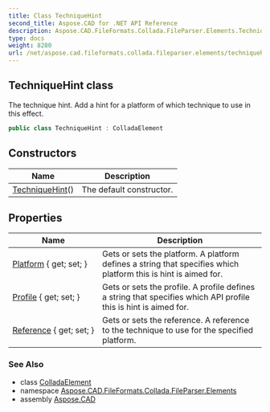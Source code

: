 ```yaml
---
title: Class TechniqueHint
second_title: Aspose.CAD for .NET API Reference
description: Aspose.CAD.FileFormats.Collada.FileParser.Elements.TechniqueHint class. The technique hint. Add a hint for a platform of which technique to use in this effect
type: docs
weight: 8280
url: /net/aspose.cad.fileformats.collada.fileparser.elements/techniquehint/
---
```

## TechniqueHint class

The technique hint. Add a hint for a platform of which technique to use in this effect.

```csharp
public class TechniqueHint : ColladaElement
```

## Constructors

| Name | Description |
| --- | --- |
| [TechniqueHint](techniquehint/)() | The default constructor. |

## Properties

| Name | Description |
| --- | --- |
| [Platform](../../aspose.cad.fileformats.collada.fileparser.elements/techniquehint/platform/) { get; set; } | Gets or sets the platform. A platform defines a string that specifies which platform this is hint is aimed for. |
| [Profile](../../aspose.cad.fileformats.collada.fileparser.elements/techniquehint/profile/) { get; set; } | Gets or sets the profile. A profile defines a string that specifies which API profile this is hint is aimed for. |
| [Reference](../../aspose.cad.fileformats.collada.fileparser.elements/techniquehint/reference/) { get; set; } | Gets or sets the reference. A reference to the technique to use for the specified platform. |

### See Also

* class [ColladaElement](../colladaelement/)
* namespace [Aspose.CAD.FileFormats.Collada.FileParser.Elements](../../aspose.cad.fileformats.collada.fileparser.elements/)
* assembly [Aspose.CAD](../../)


